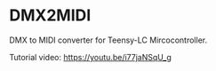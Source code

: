 # DMX2MIDI
 
DMX to MIDI converter for Teensy-LC Mircocontroller.

Tutorial video: https://youtu.be/i77jaNSqU_g
